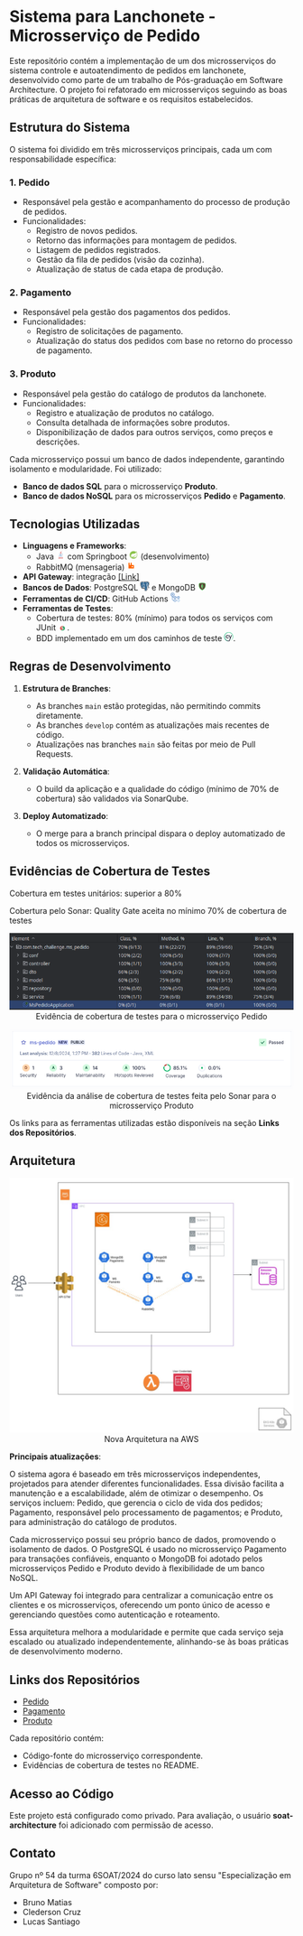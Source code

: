 # Sistema para Lanchonete - Microsserviço de Pedido

Este repositório contém a implementação de um dos microsserviços do sistema controle e autoatendimento de pedidos em lanchonete, desenvolvido como parte de um trabalho de Pós-graduação em Software Architecture. O projeto foi refatorado em microsserviços seguindo as boas práticas de arquitetura de software e os requisitos estabelecidos. 

## Estrutura do Sistema

O sistema foi dividido em três microsserviços principais, cada um com responsabilidade específica:

### **1. Pedido**
- Responsável pela gestão e acompanhamento do processo de produção de pedidos.
- Funcionalidades:
  - Registro de novos pedidos.
  - Retorno das informações para montagem de pedidos.
  - Listagem de pedidos registrados.
  - Gestão da fila de pedidos (visão da cozinha).
  - Atualização de status de cada etapa de produção.

### **2. Pagamento**
- Responsável pela gestão dos pagamentos dos pedidos.
- Funcionalidades:
  - Registro de solicitações de pagamento.
  - Atualização do status dos pedidos com base no retorno do processo de pagamento.

### **3. Produto**
- Responsável pela gestão do catálogo de produtos da lanchonete.
- Funcionalidades:
  - Registro e atualização de produtos no catálogo.
  - Consulta detalhada de informações sobre produtos.
  - Disponibilização de dados para outros serviços, como preços e descrições.

Cada microsserviço possui um banco de dados independente, garantindo isolamento e modularidade. Foi utilizado:
- **Banco de dados SQL** para o microsserviço **Produto**.
- **Banco de dados NoSQL** para os microsserviços **Pedido** e **Pagamento**.

## Tecnologias Utilizadas

- **Linguagens e Frameworks**:
  - Java <img src="./docs/logos/java-logo.png" width="16"></img> com Springboot <img src="./docs/logos/spring-boot-logo.png" width="16"></img> (desenvolvimento)
  - RabbitMQ (mensageria) <img src="./docs/logos/rabbitmq-logo.png" width="16"></img>
- **API Gateway**: integração [[Link]](https://github.com/6SOATGP54/tech-challenge-api-gateway)
- **Bancos de Dados**: PostgreSQL <img src="./docs/logos/postgresql-logo.png" width="16"></img> e MongoDB <img src="./docs/logos/mongodb-logo.png" width="16"></img>
- **Ferramentas de CI/CD**: GitHub Actions <img src="./docs/logos/github-actions-logo.png" width="16"></img>
- **Ferramentas de Testes**:
  - Cobertura de testes: 80% (mínimo) para todos os serviços com JUnit <img src="./docs/logos/junit.png" width="16"></img>.
  - BDD implementado em um dos caminhos de teste <img src="./docs/logos/cypress-logo.png" width="16"></img>.

## Regras de Desenvolvimento

1. **Estrutura de Branches**:
   - As branches `main` estão protegidas, não permitindo commits diretamente.
   - As branches `develop` contém as atualizações mais recentes de código.
   - Atualizações nas branches `main` são feitas por meio de Pull Requests.

2. **Validação Automática**:
   - O build da aplicação e a qualidade do código (mínimo de 70% de cobertura) são validados via SonarQube.

3. **Deploy Automatizado**:
   - O merge para a branch principal dispara o deploy automatizado de todos os microsserviços.

## Evidências de Cobertura de Testes

Cobertura em testes unitários: superior a 80%

Cobertura pelo Sonar: Quality Gate aceita no mínimo 70% de cobertura de testes


<p align="center">
    <img src="./docs/coverage/ms-invoice-coverage.png"><br>Evidência de cobertura de testes para o microsserviço Pedido</img>
</p>

<p align="center">
    <img src="./docs/coverage/ms-invoice-coverage-sonar.png"><br>Evidência da análise de cobertura de testes feita pelo Sonar para o microsserviço Produto</img>
</p>

Os links para as ferramentas utilizadas estão disponíveis na seção **Links dos Repositórios**.

## Arquitetura

<p align="center">
    <img src="./docs/diagrams/nova-arquitetura.png"><br>Nova Arquitetura na AWS</img>
</p>

**Principais atualizações**:

O sistema agora é baseado em três microsserviços independentes, projetados para atender diferentes funcionalidades. Essa divisão facilita a manutenção e a escalabilidade, além de otimizar o desempenho. Os serviços incluem: Pedido, que gerencia o ciclo de vida dos pedidos; Pagamento, responsável pelo processamento de pagamentos; e Produto, para administração do catálogo de produtos.

Cada microsserviço possui seu próprio banco de dados, promovendo o isolamento de dados. O PostgreSQL é usado no microsserviço Pagamento para transações confiáveis, enquanto o MongoDB foi adotado pelos microsserviços Pedido e Produto devido à flexibilidade de um banco NoSQL.

Um API Gateway foi integrado para centralizar a comunicação entre os clientes e os microsserviços, oferecendo um ponto único de acesso e gerenciando questões como autenticação e roteamento.

Essa arquitetura melhora a modularidade e permite que cada serviço seja escalado ou atualizado independentemente, alinhando-se às boas práticas de desenvolvimento moderno.


## Links dos Repositórios

- [Pedido](https://github.com/6SOATGP54/tech-challenge-ms-pedido)
- [Pagamento](https://github.com/6SOATGP54/tech-challenge-ms-pagamento)
- [Produto](https://github.com/6SOATGP54/tech-challenge-ms-produto)

Cada repositório contém:
- Código-fonte do microsserviço correspondente.
- Evidências de cobertura de testes no README.

## Acesso ao Código

Este projeto está configurado como privado. Para avaliação, o usuário **soat-architecture** foi adicionado com permissão de acesso.

## Contato

Grupo nº 54 da turma 6SOAT/2024 do curso lato sensu "Especialização em Arquitetura de Software" composto por:
- Bruno Matias
- Clederson Cruz
- Lucas Santiago